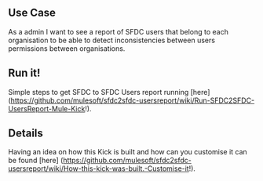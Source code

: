 ## Use Case
As a admin I want to see a report of SFDC users that belong to each organisation to be able to detect inconsistencies between users permissions between organisations.

## Run it!

Simple steps to get SFDC to SFDC Users report running [here] (https://github.com/mulesoft/sfdc2sfdc-usersreport/wiki/Run-SFDC2SFDC-UsersReport-Mule-Kick!).

## Details

Having an idea on how this Kick is built and how can you customise it can be found [here] (https://github.com/mulesoft/sfdc2sfdc-usersreport/wiki/How-this-kick-was-built.-Customise-it!).